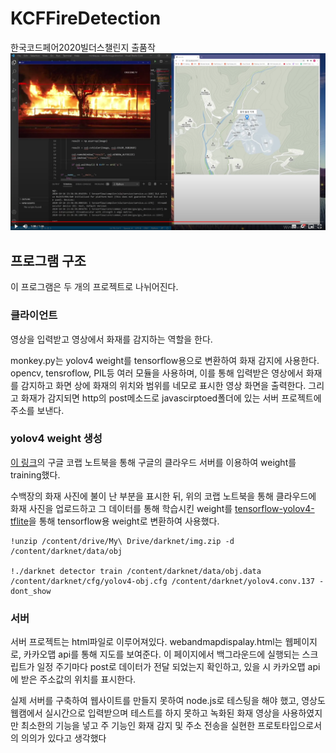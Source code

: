# KCFFireDetection
한국코드페어2020빌더스챌린지 출품작
![image](teslastock.png)

프로그램 구조
--------------
이 프로그램은 두 개의 프로젝트로 나뉘어진다.

### 클라이언트
영상을 입력받고 영상에서 화재를 감지하는 역할을 한다.

monkey.py는 yolov4 weight를 tensorflow용으로 변환하여 화재 감지에 사용한다. opencv, tensroflow, PIL등 여러 모듈을 사용하며, 이를 통해 입력받은 영상에서 화재를 감지하고 화면 상에 화재의 위치와 범위를 네모로 표시한 영상 화면을 출력한다. 그리고 화재가 감지되면 http의 post메소드로 javascirptoed폴더에 있는 서버 프로젝트에 주소를 보낸다.

### yolov4 weight 생성
[이 링크](https://colab.research.google.com/drive/16XM8A53CNXX7NQi4yP4tBw6Modzgnf3m?usp=sharing)의 구글 코랩 노트북을 통해 구글의 클라우드 서버를 이용하여 weight를 training했다.

수백장의 화재 사진에 불이 난 부분을 표시한 뒤, 위의 코랩 노트북을 통해 클라우드에 화재 사진을 업로드하고 그 데이터를 통해 학습시킨 weight를 [tensorflow-yolov4-tflite](https://github.com/hunglc007/tensorflow-yolov4-tflite)을 통해 tensorflow용 weight로 변환하여 사용했다.

    !unzip /content/drive/My\ Drive/darknet/img.zip -d /content/darknet/data/obj
    
    !./darknet detector train /content/darknet/data/obj.data /content/darknet/cfg/yolov4-obj.cfg /content/darknet/yolov4.conv.137 -dont_show

### 서버

서버 프로젝트는 html파일로 이루어져있다. webandmapdispalay.html는 웹페이지로, 카카오맵 api를 통해 지도를 보여준다. 이 페이지에서 백그라운드에 실행되는 스크립트가 일정 주기마다 post로 데이터가 전달 되었는지 확인하고, 있을 시 카카오맵 api에 받은 주소값의 위치를 표시한다.

실제 서버를 구축하여 웹사이트를 만들지 못하여 node.js로 테스팅을 해야 했고, 영상도 웹캠에서 실시간으로 입력받으며 테스트를 하지 못하고 녹화된 화재 영상을 사용하였지만 최소한의 기능을 넣고 주 기능인 화재 감지 및 주소 전송을 실현한 프로토타입으로서의 의의가 있다고 생각했다
